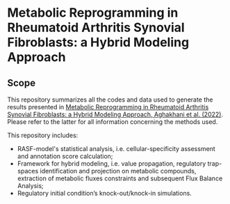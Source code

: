 # Metabolic Reprogramming in Rheumatoid Arthritis Synovial Fibroblasts: a Hybrid Modeling Approach

## Scope

This repository summarizes all the codes and data used to generate the results presented in [Metabolic Reprogramming in Rheumatoid Arthritis Synovial Fibroblasts: a Hybrid Modeling Approach, Aghakhani et al. (2022)](https://www.makeareadme.com/). 
Please refer to the latter for all information concerning the methods used.

This repository includes:

- RASF-model's statistical analysis, i.e. cellular-specificity assessment and annotation score calculation;
- Framework for hybrid modeling, i.e. value propagation, regulatory trap-spaces identification and projection on metabolic compounds, extraction of metabolic fluxes constraints and subsequent Flux Balance Analysis;
- Regulatory initial condition’s knock-out/knock-in simulations. 
